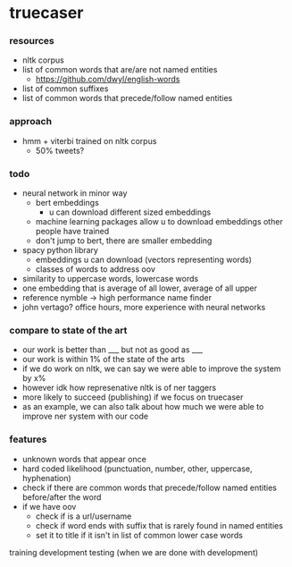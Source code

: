 # truecaser

### resources
- nltk corpus
- list of common words that are/are not named entities
    - https://github.com/dwyl/english-words
- list of common suffixes
- list of common words that precede/follow named entities

### approach
- hmm + viterbi trained on nltk corpus
    - 50% tweets?

### todo
- neural network in minor way
    - bert embeddings
        - u can download different sized embeddings
    - machine learning packages allow u to download embeddings other people have trained
    - don't jump to bert, there are smaller embedding
- spacy python library
    - embeddings u can download (vectors representing words)
    - classes of words to address oov
- similarity to uppercase words, lowercase words
- one embedding that is average of all lower, average of all upper
- reference nymble -> high performance name finder
- john vertago? office hours, more experience with neural networks

### compare to state of the art
- our work is better than ___ but not as good as ___
- our work is within 1% of the state of the arts
- if we do work on nltk, we can say we were able to improve the system by x%
- however idk how represenative nltk is of ner taggers
- more likely to succeed (publishing) if we focus on truecaser
- as an example, we can also talk about how much we were able to improve ner system with our code

### features
- unknown words that appear once
- hard coded likelihood (punctuation, number, other, uppercase, hyphenation)
- check if there are common words that precede/follow named entities before/after the word
- if we have oov
    - check if is a url/username
    - check if word ends with suffix that is rarely found in named entities
    - set it to title if it isn't in list of common lower case words

training
development
testing (when we are done with development)